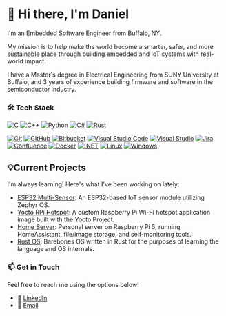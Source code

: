 # 👋 Hi there, I'm Daniel

I'm an Embedded Software Engineer from Buffalo, NY.

My mission is to help make the world become a smarter, safer, and more sustainable place through building embedded and IoT systems with real-world impact.

I have a Master's degree in Electrical Engineering from SUNY University at Buffalo, and 3 years of experience building firmware and software in the semiconductor industry.

### 🛠️ Tech Stack
[![C](https://img.shields.io/badge/C-00599C?style=flat&logo=c&logoColor=white)](#)
[![C++](https://img.shields.io/badge/C++-00599C?style=flat&logo=c%2B%2B&logoColor=white)](#)
[![Python](https://img.shields.io/badge/Python-3776AB?style=flat&logo=python&logoColor=white)](#)
[![C#](https://custom-icon-badges.demolab.com/badge/C%23-%23239120.svg?logo=cshrp&logoColor=white)](#)
[![Rust](https://img.shields.io/badge/Rust-000000?style=flat&logo=rust&logoColor=white)](#)

[![Git](https://img.shields.io/badge/Git-F05032?logo=git&logoColor=fff)](#)
[![GitHub](https://img.shields.io/badge/-GitHub-000?style=flat&logo=github)](#)
[![Bitbucket](https://img.shields.io/badge/Bitbucket-0052CC?logo=bitbucket&logoColor=fff)](#)
[![Visual Studio Code](https://custom-icon-badges.demolab.com/badge/Visual%20Studio%20Code-0078d7.svg?logo=vsc&logoColor=white)](#)
[![Visual Studio](https://custom-icon-badges.demolab.com/badge/Visual%20Studio-5C2D91.svg?&logo=visualstudio&logoColor=white)](#)
[![Jira](https://img.shields.io/badge/Jira-0052CC?logo=jira&logoColor=fff)](#)
[![Confluence](https://img.shields.io/badge/Confluence-172B4D?logo=confluence&logoColor=fff)](#)
[![Docker](https://img.shields.io/badge/-Docker-000?style=flat&logo=docker)](#)
[![.NET](https://img.shields.io/badge/.NET-512BD4?logo=dotnet&logoColor=fff)](#)
[![Linux](https://img.shields.io/badge/Linux-FCC624?logo=linux&logoColor=black)](#)
[![Windows](https://custom-icon-badges.demolab.com/badge/Windows-0078D6?logo=windows11&logoColor=white)](#)

## 💡Current Projects
I'm always learning! Here's what I've been working on lately:
- [ESP32 Multi-Sensor](https://github.com/danielpardo716/esp32-multi-sensor): An ESP32-based IoT sensor module utilizing Zephyr OS.
- [Yocto RPi Hotspot](https://github.com/danielpardo716/yocto-rpi-hotspot): A custom Raspberry Pi Wi-Fi hotspot application image built with the Yocto Project.
- [Home Server](https://github.com/danielpardo716/home-server): Personal server on Raspberry Pi 5, running HomeAssistant, file/image storage, and self-monitoring tools.
- [Rust OS](https://github.com/danielpardo716/rust-os): Barebones OS written in Rust for the purposes of learning the language and OS internals.

### 📫 Get in Touch
Feel free to reach me using the options below!
- 💼 [LinkedIn](https://linkedin.com/in/danielpardo716)
- 📧 [Email](mailto:dpardo25@proton.me)
